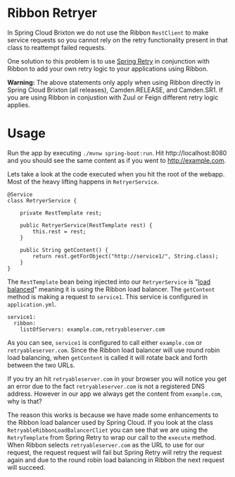 # Ribbon Retryer

In Spring Cloud Brixton we do not use the Ribbon `RestClient` to make service requests so
you cannot rely on the retry functionality present in that class to reattempt failed requests.

One solution to this problem is to use [Spring Retry](https://github.com/spring-projects/spring-retry) 
in conjunction with Ribbon to add your own retry logic to your applications using Ribbon.

**Warning:**  The above statements only apply when using Ribbon directly
in Spring Cloud Brixton (all releases), Camden.RELEASE, and Camden.SR1.  If you are using 
Ribbon in conjustion with Zuul or Feign different retry logic applies.

# Usage

Run the app by executing `./mvnw spring-boot:run`.  Hit http://localhost:8080 and
you should see the same content as if you went to http://example.com.

Lets take a look at the code executed when you hit the root of the webapp.
Most of the heavy lifting happens in `RetryerService`.
 
```
@Service
class RetryerService {

	private RestTemplate rest;

	public RetryerService(RestTemplate rest) {
		this.rest = rest;
	}

	public String getContent() {
		return rest.getForObject("http://service1/", String.class);
	}
}
```
The `RestTemplate` bean being injected into our `RetryerService` is "[load
balanced](http://cloud.spring.io/spring-cloud-static/spring-cloud.html#_spring_resttemplate_as_a_load_balancer_client)" 
meaning it is using the Ribbon load balancer.  The `getContent` method is making a
request to `service1`.  This service is configured in `application.yml`.

```
service1:
  ribbon:
    listOfServers: example.com,retryableserver.com
```

As you can see, `service1` is configured to call either `example.com` or
`retryableserver.com`.  Since the Ribbon load balancer will use round robin load
balancing, when `getContent` is called it will rotate back and forth between the
two URLs.

If you try an hit `retryableserver.com` in your browser you will notice you get an error due
to the fact `retryableserver.com` is not a registered DNS address.  However in our app we 
always get the content from `example.com`, why is that?

The reason this works is because we have made some enhancements to the Ribbon load
balancer used by Spring Cloud.  If you look at the class `RetryableRibbonLoadBalancerCliet`
you can see that we are using the `RetryTemplate` from Spring Retry to wrap our call to the `execute` method.
When Ribbon selects `retryableserver.com` as the URL to use for our request, the request
request will fail but Spring Retry will retry the request again and due to the round robin
load balancing in Ribbon the next request will succeed.
